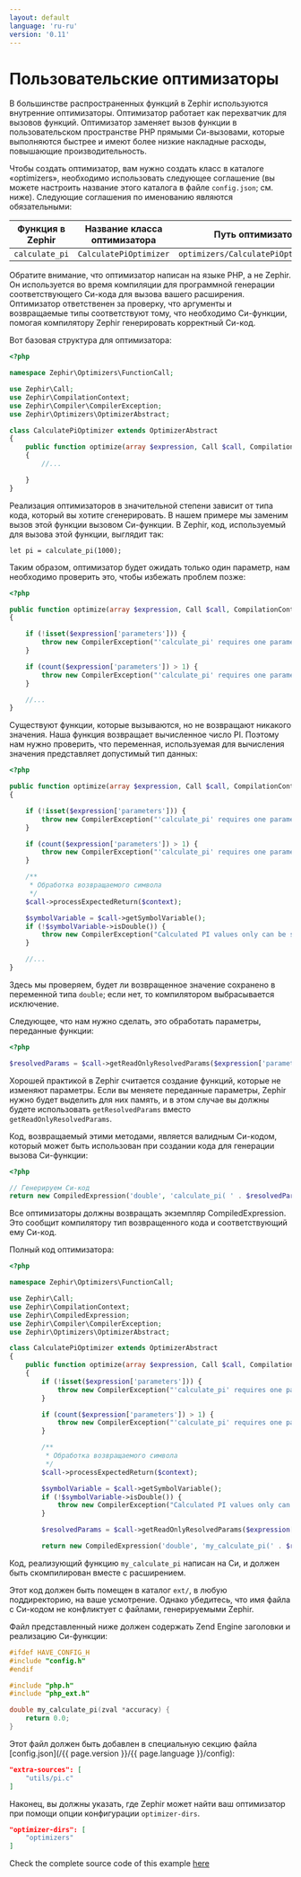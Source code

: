 ```yaml
---
layout: default
language: 'ru-ru'
version: '0.11'
---
```


# Пользовательские оптимизаторы
В большинстве распространенных функций в Zephir используются внутренние оптимизаторы. Оптимизатор работает как перехватчик для вызовов функций. Оптимизатор заменяет вызов функции в пользовательском пространстве PHP прямыми Си-вызовами, которые выполняются быстрее и имеют более низкие накладные расходы, повышающие производительность.

Чтобы создать оптимизатор, вам нужно создать класс в каталоге «optimizers», необходимо использовать следующее соглашение (вы можете настроить название этого каталога в файле `config.json`; см. ниже). Следующие соглашения по именованию являются обязательными:

| Функция в Zephir | Название класса оптимизатора | Путь оптимизатора                     | Функция в C       |
| ---------------- | ---------------------------- | ------------------------------------- | ----------------- |
| `calculate_pi`   | `CalculatePiOptimizer`       | `optimizers/CalculatePiOptimizer.php` | `my_calculate_pi` |

Обратите внимание, что оптимизатор написан на языке PHP, а не Zephir. Он используется во время компиляции для программной генерации соответствующего Си-кода для вызова вашего расширения. Оптимизатор ответственен за проверку, что аргументы и возвращаемые типы соответствуют тому, что необходимо Си-функции, помогая компилятору Zephir генерировать корректный Си-код.

Вот базовая структура для оптимизатора:

```php
<?php

namespace Zephir\Optimizers\FunctionCall;

use Zephir\Call;
use Zephir\CompilationContext;
use Zephir\Compiler\CompilerException;
use Zephir\Optimizers\OptimizerAbstract;

class CalculatePiOptimizer extends OptimizerAbstract
{
    public function optimize(array $expression, Call $call, CompilationContext $context)
    {
        //...

    }
}
```

Реализация оптимизаторов в значительной степени зависит от типа кода, который вы хотите сгенерировать. В нашем примере мы заменим вызов этой функции вызовом Си-функции. В Zephir, код, используемый для вызова этой функции, выглядит так:

```zephir
let pi = calculate_pi(1000);
```

Таким образом, оптимизатор будет ожидать только один параметр, нам необходимо проверить это, чтобы избежать проблем позже:

```php
<?php

public function optimize(array $expression, Call $call, CompilationContext $context)
{

    if (!isset($expression['parameters'])) {
        throw new CompilerException("'calculate_pi' requires one parameter", $expression);
    }

    if (count($expression['parameters']) > 1) {
        throw new CompilerException("'calculate_pi' requires one parameter", $expression);
    }

    //...
}
```

Существуют функции, которые вызываются, но не возвращают никакого значения. Наша функция возвращает вычисленное число PI. Поэтому нам нужно проверить, что переменная, используемая для вычисления значения представляет допустимый тип данных:

```php
<?php

public function optimize(array $expression, Call $call, CompilationContext $context)
{

    if (!isset($expression['parameters'])) {
        throw new CompilerException("'calculate_pi' requires one parameter", $expression);
    }

    if (count($expression['parameters']) > 1) {
        throw new CompilerException("'calculate_pi' requires one parameter", $expression);
    }

    /**
     * Обработка возвращаемого символа
     */
    $call->processExpectedReturn($context);

    $symbolVariable = $call->getSymbolVariable();
    if (!$symbolVariable->isDouble()) {
        throw new CompilerException("Calculated PI values only can be stored in double variables", $expression);
    }

    //...
}
```

Здесь мы проверяем, будет ли возвращенное значение сохранено в переменной типа `double`; если нет, то компилятором выбрасывается исключение.

Следующее, что нам нужно сделать, это обработать параметры, переданные функции:

```php
<?php

$resolvedParams = $call->getReadOnlyResolvedParams($expression['parameters'], $context, $expression);
```

Хорошей практикой в Zephir считается создание функций, которые не изменяют параметры. Если вы меняете переданные параметры, Zephir нужно будет выделить для них память, и в этом случае вы должны будете использовать `getResolvedParams` вместо `getReadOnlyResolvedParams`.

Код, возвращаемый этими методами, является валидным Си-кодом, который может быть использован при создании кода для генерации вызова Си-функции:

```php
<?php

// Генерируем Си-код
return new CompiledExpression('double', 'calculate_pi( ' . $resolvedParams[0] . ')', $expression);
```

Все оптимизаторы должны возвращать экземпляр CompiledExpression. Это сообщит компилятору тип возвращенного кода и соответствующий ему Си-код.

Полный код оптимизатора:

```php
<?php

namespace Zephir\Optimizers\FunctionCall;

use Zephir\Call;
use Zephir\CompilationContext;
use Zephir\CompiledExpression;
use Zephir\Compiler\CompilerException;
use Zephir\Optimizers\OptimizerAbstract;

class CalculatePiOptimizer extends OptimizerAbstract
{
    public function optimize(array $expression, Call $call, CompilationContext $context)
    {
        if (!isset($expression['parameters'])) {
            throw new CompilerException("'calculate_pi' requires one parameter", $expression);
        }

        if (count($expression['parameters']) > 1) {
            throw new CompilerException("'calculate_pi' requires one parameter", $expression);
        }

        /**
         * Обработка возвращаемого символа
         */
        $call->processExpectedReturn($context);

        $symbolVariable = $call->getSymbolVariable();
        if (!$symbolVariable->isDouble()) {
            throw new CompilerException("Calculated PI values only can be stored in double variables", $expression);
        }

        $resolvedParams = $call->getReadOnlyResolvedParams($expression['parameters'], $context, $expression);

        return new CompiledExpression('double', 'my_calculate_pi(' . $resolvedParams[0] .  ')', $expression);
```

Код, реализующий функцию `my_calculate_pi` написан на Си, и должен быть скомпилирован вместе с расширением.

Этот код должен быть помещен в каталог `ext/`, в любую поддиректорию, на ваше усмотрение. Однако убедитесь, что имя файла с Си-кодом не конфликтует с файлами, генерируемыми Zephir.

Файл представленный ниже должен содержать Zend Engine заголовки и реализацию Си-функции:

```c
#ifdef HAVE_CONFIG_H
#include "config.h"
#endif

#include "php.h"
#include "php_ext.h"

double my_calculate_pi(zval *accuracy) {
    return 0.0;
}
```

Этот файл должен быть добавлен в специальную секцию файла [config.json](/{{ page.version }}/{{ page.language }}/config):

```json
"extra-sources": [
    "utils/pi.c"
]
```

Наконец, вы должны указать, где Zephir может найти ваш оптимизатор при помощи опции конфигурации `optimizer-dirs`.

```json
"optimizer-dirs": [
    "optimizers"
]
```

Check the complete source code of this example [here](https://github.com/zephir-lang/zephir-samples/tree/master/ext-optimizers)
